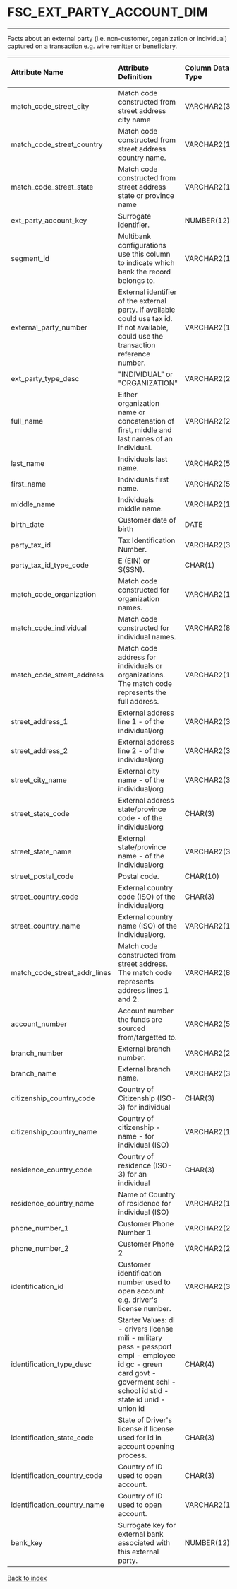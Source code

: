 # FSC_EXT_PARTY_ACCOUNT_DIM

---

Facts about an external party (i.e. non-customer, organization or individual) captured on a transaction e.g. wire remitter or beneficiary.

| Attribute Name               | Attribute Definition                                                                                                                                                      | Column Data Type   | Column Null Option   | Column Is PK   | Column Is FK   |
|:-----------------------------|:--------------------------------------------------------------------------------------------------------------------------------------------------------------------------|:-------------------|:---------------------|:---------------|:---------------|
| match_code_street_city       | Match code constructed from street address city name                                                                                                                      | VARCHAR2(30)       | Null                 | No             | No             |
| match_code_street_country    | Match code constructed from street address country name.                                                                                                                  | VARCHAR2(15)       | Null                 | No             | No             |
| match_code_street_state      | Match code constructed from street address state or province name                                                                                                         | VARCHAR2(15)       | Null                 | No             | No             |
| ext_party_account_key        | Surrogate identifier.                                                                                                                                                     | NUMBER(12)         | Not Null             | Yes            | No             |
| segment_id                   | Multibank configurations use this column to indicate which bank the record belongs to.                                                                                    | VARCHAR2(128)      | Not Null             | Yes            | No             |
| external_party_number        | External identifier of the external party.  If available could use tax id.  If not available, could use the transaction reference number.                                 | VARCHAR2(100)      | Null                 | No             | No             |
| ext_party_type_desc          | "INDIVIDUAL" or "ORGANIZATION"                                                                                                                                            | VARCHAR2(20)       | Null                 | No             | No             |
| full_name                    | Either organization name or concatenation of first, middle and last names of an individual.                                                                               | VARCHAR2(200)      | Null                 | No             | No             |
| last_name                    | Individuals last name.                                                                                                                                                    | VARCHAR2(50)       | Null                 | No             | No             |
| first_name                   | Individuals first name.                                                                                                                                                   | VARCHAR2(50)       | Null                 | No             | No             |
| middle_name                  | Individuals middle name.                                                                                                                                                  | VARCHAR2(100)      | Null                 | No             | No             |
| birth_date                   | Customer date of birth                                                                                                                                                    | DATE               | Null                 | No             | No             |
| party_tax_id                 | Tax Identification Number.                                                                                                                                                | VARCHAR2(35)       | Null                 | No             | No             |
| party_tax_id_type_code       | E (EIN)  or S(SSN).                                                                                                                                                       | CHAR(1)            | Null                 | No             | No             |
| match_code_organization      | Match code constructed for organization names.                                                                                                                            | VARCHAR2(100)      | Null                 | No             | No             |
| match_code_individual        | Match code constructed for individual names.                                                                                                                              | VARCHAR2(80)       | Null                 | No             | No             |
| match_code_street_address    | Match code address for individuals or organizations. The match code represents the full address.                                                                          | VARCHAR2(140)      | Null                 | No             | No             |
| street_address_1             | External address line 1 - of the individual/org                                                                                                                           | VARCHAR2(35)       | Null                 | No             | No             |
| street_address_2             | External address line 2 - of the individual/org                                                                                                                           | VARCHAR2(35)       | Null                 | No             | No             |
| street_city_name             | External city name - of the individual/org                                                                                                                                | VARCHAR2(35)       | Null                 | No             | No             |
| street_state_code            | External address state/province code - of the individual/org                                                                                                              | CHAR(3)            | Null                 | No             | No             |
| street_state_name            | External state/province name - of the individual/org                                                                                                                      | VARCHAR2(35)       | Null                 | No             | No             |
| street_postal_code           | Postal code.                                                                                                                                                              | CHAR(10)           | Null                 | No             | No             |
| street_country_code          | External country code (ISO) of the individual/org                                                                                                                         | CHAR(3)            | Null                 | No             | No             |
| street_country_name          | External country name (ISO) of the individual/org.                                                                                                                        | VARCHAR2(100)      | Null                 | No             | No             |
| match_code_street_addr_lines | Match code constructed from street address. The match code represents address lines 1 and 2.                                                                              | VARCHAR2(80)       | Null                 | No             | No             |
| account_number               | Account number the funds are sourced from/targetted to.                                                                                                                   | VARCHAR2(50)       | Null                 | No             | No             |
| branch_number                | External branch number.                                                                                                                                                   | VARCHAR2(25)       | Null                 | No             | No             |
| branch_name                  | External branch name.                                                                                                                                                     | VARCHAR2(35)       | Null                 | No             | No             |
| citizenship_country_code     | Country of Citizenship (ISO-3) for individual                                                                                                                             | CHAR(3)            | Null                 | No             | No             |
| citizenship_country_name     | Country of citizenship - name - for individual (ISO)                                                                                                                      | VARCHAR2(100)      | Null                 | No             | No             |
| residence_country_code       | Country of residence (ISO-3) for an individual                                                                                                                            | CHAR(3)            | Null                 | No             | No             |
| residence_country_name       | Name of Country of residence for individual (ISO)                                                                                                                         | VARCHAR2(100)      | Null                 | No             | No             |
| phone_number_1               | Customer Phone Number 1                                                                                                                                                   | VARCHAR2(25)       | Null                 | No             | No             |
| phone_number_2               | Customer Phone 2                                                                                                                                                          | VARCHAR2(25)       | Null                 | No             | No             |
| identification_id            | Customer identification number used to open account e.g. driver's license number.                                                                                         | VARCHAR2(35)       | Null                 | No             | No             |
| identification_type_desc     | Starter Values: dl - drivers license mili - military pass - passport empl - employee id gc - green card govt - goverment schl - school id stid - state id unid - union id | CHAR(4)            | Null                 | No             | No             |
| identification_state_code    | State of Driver's license if license used for id in account opening process.                                                                                              | CHAR(3)            | Null                 | No             | No             |
| identification_country_code  | Country of ID used to open account.                                                                                                                                       | CHAR(3)            | Null                 | No             | No             |
| identification_country_name  | Country of ID used to open account.                                                                                                                                       | VARCHAR2(100)      | Null                 | No             | No             |
| bank_key                     | Surrogate key for external bank associated with this external party.                                                                                                      | NUMBER(12)         | Null                 | No             | No             |

[Back to index](./index.md)